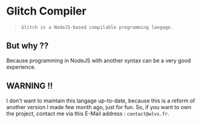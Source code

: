 # Glitch Compiler

> `Glitch is a NodeJS-based compilable programming langage.`

## But why ??

Because programming in NodeJS with another syntax can be a very good experience.

## WARNING !!

I don't want to maintain this langage up-to-date, because this is a reform of another version I made few month ago, just for fun. So, if you want to own the project, contact me via this E-Mail address : `contact@wlvs.fr`.
